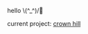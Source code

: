 hello \\(^_^)/🌷

current project: [crown hill](https://github.com/tennie-png/crownhill/tree/main#readme)
